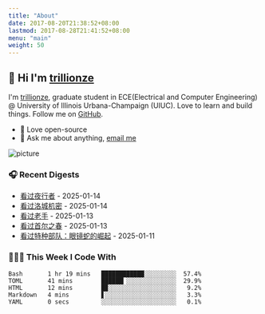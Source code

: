 ```yaml
---
title: "About"
date: 2017-08-20T21:38:52+08:00
lastmod: 2017-08-28T21:41:52+08:00
menu: "main"
weight: 50
---
```


## 👋 Hi I'm [trillionze](https://www.trillionze.com)

I'm [trillionze](https://www.trillionze.com), graduate student in ECE(Electrical and Computer Engineering) @ University of Illinois Urbana-Champaign (UIUC). Love to learn and build things. Follow me on [GitHub](https://github.com/trillionze).

- 💼 Love open-source
- 💬 Ask me about anything, [email me](trillionze@163.com)

![picture](https://image.pseudoyu.com/images/dino.gif)

### 🎧 Recent Digests

<!-- douban starts -->
* <a href='http://movie.douban.com/subject/25750969/' target='_blank'>看过夜行者</a> - 2025-01-14
* <a href='http://movie.douban.com/subject/1292348/' target='_blank'>看过洛城机密</a> - 2025-01-14
* <a href='http://movie.douban.com/subject/25728010/' target='_blank'>看过老手</a> - 2025-01-13
* <a href='http://movie.douban.com/subject/35712804/' target='_blank'>看过首尔之春</a> - 2025-01-13
* <a href='http://movie.douban.com/subject/2223596/' target='_blank'>看过特种部队：眼镜蛇的崛起</a> - 2025-01-11
<!-- douban ends -->

### 👨🏻‍💻 This Week I Code With

<!-- code_time starts -->

```text
Bash       1 hr 19 mins   ████████████░░░░░░░░░  57.4%
TOML       41 mins        ██████▎░░░░░░░░░░░░░░  29.9%
HTML       12 mins        █▉░░░░░░░░░░░░░░░░░░░   9.2%
Markdown   4 mins         ▋░░░░░░░░░░░░░░░░░░░░   3.3%
YAML       0 secs         ░░░░░░░░░░░░░░░░░░░░░   0.1%
```

<!-- code_time ends -->